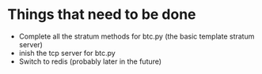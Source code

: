 # Things that need to be done
- Complete all the stratum methods for btc.py (the basic template stratum server)
- inish the tcp server for btc.py
- Switch to redis (probably later in the future)